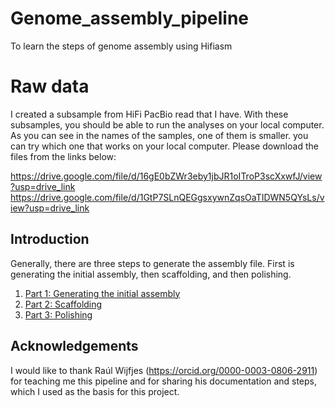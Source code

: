 # Genome_assembly_pipeline
To learn the steps of genome assembly using Hifiasm  

# Raw data

I created a subsample from HiFi PacBio read that I have. With these subsamples, you should be able to run the analyses on your local computer.
As you can see in the names of the samples, one of them is smaller. you can try which one that works on your local computer. Please download the files from the links below:

https://drive.google.com/file/d/16gE0bZWr3eby1jbJR1oITroP3scXxwfJ/view?usp=drive_link
https://drive.google.com/file/d/1GtP7SLnQEGgsxywnZqsOaTIDWN5QYsLs/view?usp=drive_link


## Introduction
Generally, there are three steps to generate the assembly file. First is generating the initial assembly, then scaffolding, and then polishing. 
1. [Part 1: Generating the initial assembly](part1/)
2. [Part 2: Scaffolding](part2/Scaffolding.md)
3. [Part 3: Polishing](part3/Polishing.md)


## Acknowledgements

I would like to thank Raúl Wijfjes (https://orcid.org/0000-0003-0806-2911) for teaching me this pipeline and for sharing his documentation and steps, which I used as the basis for this project.

